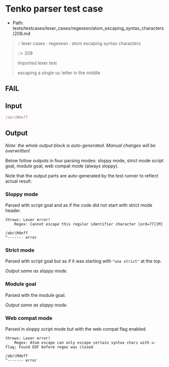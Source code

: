 # Tenko parser test case

- Path: tests/testcases/lexer_cases/regexesn/atom_escaping_syntax_characters/208.md

> :: lexer cases : regexesn : atom escaping syntax characters
>
> ::> 208
>
> Imported lexer test
>
> escaping a single uc letter in the middle

## FAIL

## Input

`````js
/abc\Mdeff
`````

## Output

_Note: the whole output block is auto-generated. Manual changes will be overwritten!_

Below follow outputs in four parsing modes: sloppy mode, strict mode script goal, module goal, web compat mode (always sloppy).

Note that the output parts are auto-generated by the test runner to reflect actual result.

### Sloppy mode

Parsed with script goal and as if the code did not start with strict mode header.

`````
throws: Lexer error!
    Regex: Cannot escape this regular identifier character [ord=77][M]

/abc\Mdeff
^------- error
`````

### Strict mode

Parsed with script goal but as if it was starting with `"use strict"` at the top.

_Output same as sloppy mode._

### Module goal

Parsed with the module goal.

_Output same as sloppy mode._

### Web compat mode

Parsed in sloppy script mode but with the web compat flag enabled.

`````
throws: Lexer error!
    Regex: Atom escape can only escape certain syntax chars with u-flag; Found EOF before regex was closed

/abc\Mdeff
^------- error
`````

